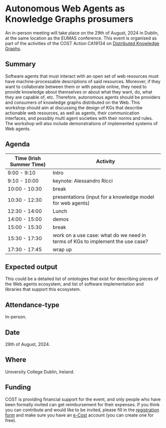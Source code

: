 # Autonomous Web Agents as Knowledge Graphs prosumers

An in-person meeting will take place on the 29th of August, 2024 in Dublin, at the same location as the EUMAS conference.
This event is organised as part of the activities of the COST Action CA19134 on [Distributed Knowledge Graphs](https://cost-dkg.eu/).

## Summary

Software agents that must interact with an open set of web resources must have machine-processable descriptions of said resources. Moreover, if they want to collaborate between them or with people online, they need to provide knowledge about themselves or about what they want, do, what they are capable of, etc. Therefore, autonomous agents should be providers and consumers of knowledge graphs distributed on the Web. This workshop should aim at discussing the design of KGs that describe actionable web resources, as well as agents, their communication interfaces, and possibly multi agent societies with their norms and rules. The workshop will also include demonstrations of implemented systems of Web agents.

## Agenda

| Time (Irish Summer Time) | Activity                                                                       |
|--------------------------|--------------------------------------------------------------------------------|
|   9:00 - 9:10            | Intro                                                                          |
|   9:10 - 10:00           | keynote: Alessandro Ricci                                                      |
|  10:00 - 10:30           | break                                                                          |
|  10:30 - 12:30           | presentations (input for a knowledge model for web agents)                     |
|  12:30 - 14:00           | Lunch                                                                          |
|  14:00 - 15:00           | demos                                                                          |
|  15:00 - 15:30           | break                                                                          |
|  15:30 - 17:30           | work on a use case: what do we need in terms of KGs to implement the use case? |
|  17:30 - 17:45           | wrap up                                                                        |

## Expected output

This could be a detailed list of ontologies that exist for describing pieces of the Web agents ecosystem, and list of software implementation and libraries that support this ecosystem.

## Attendance-type

In-person.

## Date

29th of August, 2024.

## Where

University College Dublin, Ireland.

## Funding

COST is providing financial support for the event, and only people who have been formally invited can get reimbursement for their expenses. If you think you can contribute and would like to be invited, please fill in the [registration form](https://framaforms.org/participation-to-cost-action-dkg-meeting-on-web-agents-1712069231) and make sure you have an [e-Cost](https://e-services.cost.eu/) account (you can create one for free).
